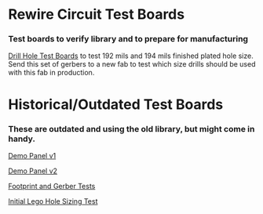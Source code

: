 # Rewire Circuit Test Boards 
### Test boards to verify library and to prepare for manufacturing

<a href="Drill-Hole-Size-Test/">Drill Hole Test Boards</a> to test 192 mils and 194 mils finished plated hole size. Send this set of gerbers to a new fab to test which size drills should be used with this fab in production. 

# Historical/Outdated Test Boards
### These are outdated and using the old library, but might come in handy.

<a href="#">Demo Panel v1</a>

<a href="#">Demo Panel v2</a>

<a href="#">Footprint and Gerber Tests</a>

<a href="#">Initial Lego Hole Sizing Test</a> 
